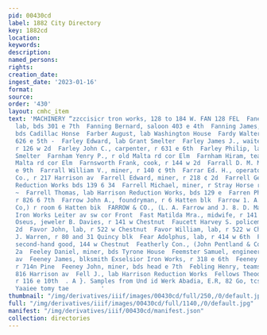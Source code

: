 ```yaml
---
pid: 00430cd
label: 1882 City Directory
key: 1882cd
location: 
keywords: 
description: 
named_persons: 
rights: 
creation_date: 
ingest_date: '2023-01-16'
format: 
source: 
order: '430'
layout: cmhc_item
text: 'MACHINERY “zzccisicr tron works, 128 to 184 W. FAN 128 FEL  Fanell William,
  lab, bds 301 e 7th  Fanning Bernard, saloon 403 e 4th  Fanning James, brakeman,
  bds Cadillac Honse  Farber August, lab Washington House  Fardy Walter, miner, bas
  626 e 5th -  Farley Edward, lab Grant Smelter  Farley James J., waiter Joseph Bond,
  r 126 w 2d  Farley John C., carpenter, r 631 e 6th  Farley Philip, lab La Plata
  Smelter  Farnham Yenry P., r old Malta rd cor Elm  Farnham Hiram, teamster, r old
  Malta rd cor Elm  Farnsworth Frank, cook, r 144 w 2d  Farrall D. M. Mra., r 140
  e 9th  Farrall William V., miner, r 140 ¢ 9th  Farrar Ed. H., operator W. U. Tel
  Co., r 217 Harrison av  Farrell Edward, miner, r 218 ¢ 2d  Farrell George, lab Harrison
  Reduction Works bds 139 6 34  Farrell Michael, miner, r Stray Horse rd head of 4th
  ~  Farrell Thomas, lab Harrison Reduction Works, bds 129 e  Farren Phillip, miner,
  r 826 6 7th  Farrow John A., foundryman, r 6 Hatten blk  Farrow 1. A., (Farrow &
  Co,) r room 6 Hatten bik  FARROW & CO., (L. A. Farrow and J. 8. D. Manville,) ville
  Iron Works Leiter av sw cor Front  Fast Matilda Mra., midwife, r 141 w Chestnut  Fast
  Oseus, jeweler B. Davies, r 141 w Chestnut  Faucett Harvey S. policeman, r 414 w
  2d  Favor John, lab, r 522 w Chestnut  Favor William, lab, r 522 w Chestnut  Faxon
  J. Warren, r 80 and 31 Quincy blk  Fear Adolphus, lab, r 414 w 6th  Fearnley Joshua,
  second-hand good, 144 w Chestnut  Featherly Con., (John Pentland & Co.,) r 106 e
  2a  Feeley Daniel, miner, bds Tyrone House  Feemster Samuel, engineer, r 704 Harrison
  av  Feeney James, blksmith Exselsior Iron Works, r 318 e 6th  Feeney John, lab,
  r 714n Pine  Feeney John, miner, bds head e 7th  Febling Henry, teamster, r rear
  816 Harrison av  Fell J., lab Harrison Reduction Works  Fellows Theodore A., mining,
  r 116 e 10th  . A }. Samples from Und id Werk Abadia, E.R, 82 Go, tcstiie sent sat
  Yaaiee tomy tae         '
thumbnail: "/img/derivatives/iiif/images/00430cd/full/250,/0/default.jpg"
full: "/img/derivatives/iiif/images/00430cd/full/1140,/0/default.jpg"
manifest: "/img/derivatives/iiif/00430cd/manifest.json"
collection: directories
---
```

